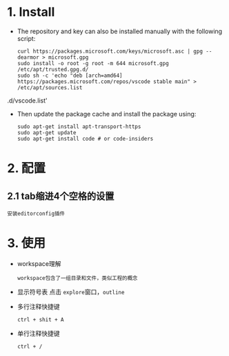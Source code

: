 
# 1. Install 
 - The repository and key can also be installed manually with the following script:
	```
    curl https://packages.microsoft.com/keys/microsoft.asc | gpg --dearmor > microsoft.gpg
    sudo install -o root -g root -m 644 microsoft.gpg /etc/apt/trusted.gpg.d/
    sudo sh -c 'echo "deb [arch=amd64] https://packages.microsoft.com/repos/vscode stable main" > /etc/apt/sources.list
    ```
.d/vscode.list'

 - Then update the package cache and install the package using:
	```
    sudo apt-get install apt-transport-https
    sudo apt-get update
    sudo apt-get install code # or code-insiders
    ```
# 2. 配置

## 2.1 tab缩进4个空格的设置

    安装editorconfig插件
    
# 3. 使用    
- workspace理解
	```
    workspace包含了一组目录和文件，类似工程的概念
	```	
 - 显示符号表
	点击 `explore`窗口，`outline`
	
 - 多行注释快捷键
	```
    ctrl + shit + A	 
	```
 - 单行注释快捷键
	```
    ctrl + /
	```
<!--stackedit_data:
eyJoaXN0b3J5IjpbLTExOTk5MjY3NjQsMTA2NjI5MTcyLC0xNz
IzMzE3NTMyLDI2NzA1ODAwMyw2MTIzNDM1MzEsLTU5ODg3NTAz
Miw3MzA5OTgxMTZdfQ==
-->